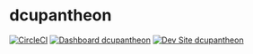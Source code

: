 # dcupantheon

[![CircleCI](https://circleci.com/gh/thomasbrix/dcupantheon.svg?style=shield)](https://circleci.com/gh/thomasbrix/dcupantheon)
[![Dashboard dcupantheon](https://img.shields.io/badge/dashboard-dcupantheon-yellow.svg)](https://dashboard.pantheon.io/sites/10b478a3-9936-4ad9-949e-18a60c625461#dev/code)
[![Dev Site dcupantheon](https://img.shields.io/badge/site-dcupantheon-blue.svg)](http://dev-dcupantheon.pantheonsite.io/)
